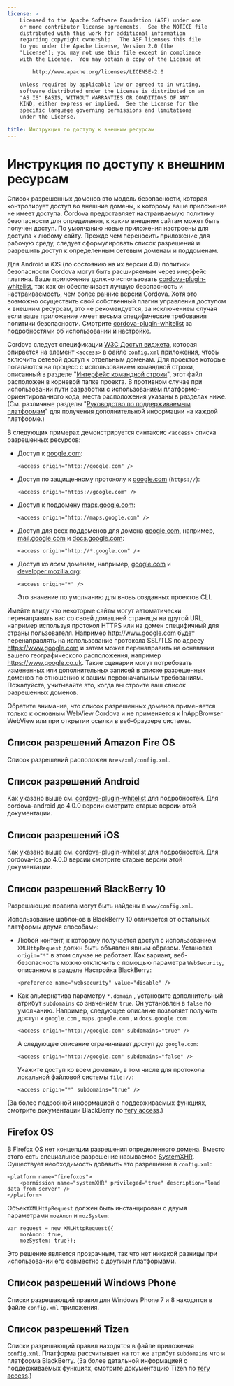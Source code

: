 ```yaml
---
license: >
    Licensed to the Apache Software Foundation (ASF) under one
    or more contributor license agreements.  See the NOTICE file
    distributed with this work for additional information
    regarding copyright ownership.  The ASF licenses this file
    to you under the Apache License, Version 2.0 (the
    "License"); you may not use this file except in compliance
    with the License.  You may obtain a copy of the License at

        http://www.apache.org/licenses/LICENSE-2.0

    Unless required by applicable law or agreed to in writing,
    software distributed under the License is distributed on an
    "AS IS" BASIS, WITHOUT WARRANTIES OR CONDITIONS OF ANY
    KIND, either express or implied.  See the License for the
    specific language governing permissions and limitations
    under the License.

title: Инструкция по доступу к внешним ресурсам
---
```


# Инструкция по доступу к внешним ресурсам

Список разрешенных доменов это модель безопасности, которая контролирует доступ во внешние домены, к которому ваше приложение не имеет доступа. Cordova предоставляет настраиваемую политику безопасности для определения, к каким внешним сайтам может быть получен доступ. По умолчанию новые приложения настроены для доступа к любому сайту. Прежде чем переносить приложение для рабочую среду, следует сформулировать список разрешений и разрешить доступ к определенным сетевым доменам и поддоменам.

Для Android и iOS (по состоянию на их версии 4.0) политики безопасности Cordova могут быть расширяемым через инерфейс плагина. Ваше приложение должно использовать [cordova-plugin-whitelist][1], так как он обеспечивает лучшую безопасность и настраиваемость, чем более ранние версии Cordova. Хотя это возможно осуществить свой собственный плагин управления доступом к внешним ресурсам, это не рекомендуется, за исключением случая если ваше приложение имеет весьма специфические требования политики безопасности. Смотрите [cordova-plugin-whitelist][1] за подробностями об использовании и настройке.

 [1]: https://github.com/apache/cordova-plugin-whitelist

Cordova следует спецификации [W3C Доступ виджета][2], которая опирается на элемент `<access>` в файле `config.xml` приложения, чтобы включить сетевой доступ к отдельным доменам. Для проектов которые погалаются на процесс с использованием командной строки, описанный в разделе "[Интерфейс командной строки](../../cli/index.html)", этот файл расположен в корневой папке проекта. В противном случае при использовании пути разработки с использованием платформо-ориентированного кода, места расположения указаны в разделах ниже. (См. различные разделы "[Руководство по поддерживаемым платформам](../../platforms/index.html)" для получения дополнительной информации на каждой платформе.)

 [2]: http://www.w3.org/TR/widgets-access/

В следующих примерах демонстрируется синтаксис `<access>` списка разрешенных ресурсов:

*   Доступ к [google.com][3]:
    
        <access origin="http://google.com" />
        
*   Доступ по защищенному протоколу к [google.com][4] (`https://`):
    
        <access origin="https://google.com" />
        
*   Доступ к поддомену [maps.google.com][5]:
    
        <access origin="http://maps.google.com" />
        
*   Доступ для всех поддоменов для домена [google.com][3], например, [mail.google.com][6] и [docs.google.com][7]:
    
        <access origin="http://*.google.com" />
        
*   Доступ ко *всем* доменам, например, [google.com][3] и [developer.mozilla.org][8]:
    
        <access origin="*" />
        
    Это значение по умолчанию для вновь созданных проектов CLI.

 [3]: http://google.com
 [4]: https://google.com
 [5]: http://maps.google.com
 [6]: http://mail.google.com
 [7]: http://docs.google.com
 [8]: http://developer.mozilla.org

Имейте ввиду что некоторые сайты могут автоматически перенаправить вас со своей домашней страницы на другой URL, например используя протокол HTTPS или на домен специфичный для страны пользователя. Например http://www.google.com будет перенаправлять на использование протокола SSL/TLS по адресу https://www.google.com и затем может перенаправить на оснввании вашего географического расположения, например https://www.google.co.uk. Такие сценарии могут потребовать измененных или дополнительных записей в списке разрешенных доменов по отношению к вашим первоначальным требованиям. Пожалуйста, учитывайте это, когда вы строите ваш список разрешенных доменов.

Обратите внимание, что список разрешенных доменов применяется только к основным WebView Cordova и не применяется к InAppBrowser WebView или при открытии ссылки в веб-браузере системы.

## Список разрешений Amazon Fire OS

Список разрешений расположен в`res/xml/config.xml`.

## Список разрешений Android

Как указано выше см. [cordova-plugin-whitelist][1] для подробностей. Для cordova-android до 4.0.0 версии смотрите старые версии этой документации.

## Список разрешений iOS

Как указано выше см. [cordova-plugin-whitelist][1] для подробностей. Для cordova-ios до 4.0.0 версии смотрите старые версии этой документации.

## Список разрешений BlackBerry 10

Разрешающие правила могут быть найдены в `www/config.xml`.

Использование шаблонов в BlackBerry 10 отличается от остальных платформы двумя способами:

*   Любой контент, к которому получается доступ с использованием `XMLHttpRequest` должн быть объявлен явным образом. Установка `origin="*"` в этом случае не работает. Как вариант, веб-безопасность можно отключить с помощью параметра `WebSecurity`, описанном в разделе Настройка BlackBerry:
    
        <preference name="websecurity" value="disable" />
        
*   Как альтернатива параметру `*.domain` , установите дополнительный атрибут `subdomains` со значением `true`. Он установлен в `false` по умолчанию. Например, следующее описание позволяет получить доступ к `google.com` , `maps.google.com` , и `docs.google.com`:
    
        <access origin="http://google.com" subdomains="true" />
        
    А следующее описание ограничивает доступ до `google.com`:
    
        <access origin="http://google.com" subdomains="false" />
        
    Укажите доступ ко всем доменам, в том числе для протокола локальной файловой системы `file://`:
    
        <access origin="*" subdomains="true" />

(За более подробной информацией о поддерживаемых функциях, смотрите документации BlackBerry по [тегу access][9].)

 [9]: https://developer.blackberry.com/html5/documentation/ww_developing/Access_element_834677_11.html

## Firefox OS

В Firefox OS нет концепции разрешения определенного домена. Вместо этого есть специальное разрешение называемое [SystemXHR][10]. Существует необходимость добавить это разрешение в `config.xml`:

 [10]: https://developer.mozilla.org/en-US/docs/Web/API/XMLHttpRequest#Permissions

    <platform name="firefoxos">
        <permission name="systemXHR" privileged="true" description="load data from server" />
    </platform>
    

Объект`XMLHttpRequest` должен быть инстанцирован с двумя параметрами `mozAnon` и `mozSystem`:

    var request = new XMLHttpRequest({
        mozAnon: true,
        mozSystem: true});
    

Это решение является прозрачным, так что нет никакой разницы при использовании его совместно с другими платформами.

## Список разрешений Windows Phone

Списки разрешающий правил для Windows Phone 7 и 8 находятся в файле `config.xml` приложения.

## Список разрешений Tizen

Списки разрешающий правил находятся в файле приложения `config.xml`. Платформа рассчитывает на тот же атрибут `subdomains` что и платформа BlackBerry. (За более детальной информацией о поддерживаемых функциях, смотрите документацию Tizen по [тегу access][11].)

 [11]: https://developer.tizen.org/help/index.jsp?topic=%2Forg.tizen.web.appprogramming%2Fhtml%2Fide_sdk_tools%2Fconfig_editor_w3celements.htm